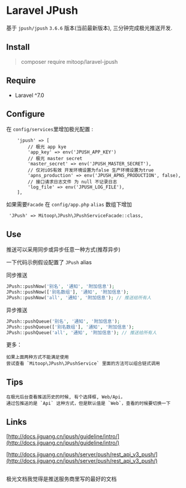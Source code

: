# Laravel JPush
基于 `jpush/jpush` `3.6.6` 版本(当前最新版本), 三分钟完成极光推送开发.

## Install
> composer require mitoop/laravel-jpush

## Require
- Laravel ^7.0

## Configure
在 `config/services`里增加极光配置 : 
```
    'jpush' => [
        // 极光 app kye 
        'app_key' => env('JPUSH_APP_KEY') 
        // 极光 master secret
        'master_secret' => env('JPUSH_MASTER_SECRET'), 
        // 仅对iOS有效 开发环境设置为false 生产环境设置为true
        'apns_production' => env('JPUSH_APNS_PRODUCTION', false), 
        // 接口请求日志文件 为 null 不记录日志
        'log_file' => env('JPUSH_LOG_FILE'), 
    ],
```

如果需要`Facade` 在 `config/app.php` `alias` 数组下增加 

` 'JPush' => Mitoop\JPush\JPushServiceFacade::class,`

## Use
推送可以采用同步或异步任意一种方式(推荐异步)

一下代码示例假设配置了 `JPush` alias

    
同步推送
```php
JPush::pushNow('别名', '通知', '附加信息');
JPush::pushNow(['别名数组'], '通知', '附加信息');
JPush::pushNow('all', '通知', '附加信息'); // 推送给所有人
```

异步推送
```php
JPush::pushQueue('别名', '通知', '附加信息');
JPush::pushQueue(['别名数组'], '通知', '附加信息');
JPush::pushQueue('all', '通知', '附加信息'); // 推送给所有人
```

更多：
```
如果上面两种方式不能满足使用
尝试查看 `Mitoop\JPush\JPushService` 里面的方法可以组合链式调用
```

## Tips
```
在极光后台查看推送历史的时候, 有个选择框, Web/Api，
通过包推送的是 `Api` 这种方式，但是默认值是 `Web`，查看的时候要切换一下
```

## Links
[http://docs.jiguang.cn/jpush/guideline/intro/](http://docs.jiguang.cn/jpush/guideline/intro/)

[http://docs.jiguang.cn/jpush/server/push/rest_api_v3_push/](http://docs.jiguang.cn/jpush/server/push/rest_api_v3_push/)

## 
极光文档我觉得是推送服务商里写的最好的文档



